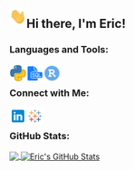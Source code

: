 [<img align="left" alt="Hi" width="30px" src="https://github.com/ericyung1998/ericyung1998/blob/main/Images/waving.gif" />][linkedin]

## Hi there, I'm Eric!

### Languages and Tools:

[<img align="left" alt="Python" width="30px" src="https://github.com/ericyung1998/ericyung1998/blob/main/Images/python.png" />][linkedin]
[<img align="left" alt="SQL" width="30px" src="https://github.com/ericyung1998/ericyung1998/blob/main/Images/sql.png" />][linkedin]
[<img align="left" alt="R" width="30px" src="https://github.com/ericyung1998/ericyung1998/blob/main/Images/r.png" />][linkedin]

<br>

### Connect with Me:
[<img align="left" alt="LinkedIn | ericyung1998" width="30px" src="https://github.com/ericyung1998/ericyung1998/blob/main/Images/linkedin.png" />][linkedin]
[<img align="left" alt="Tableau Public | ericyung1998" width="30px" src="https://github.com/ericyung1998/ericyung1998/blob/main/Images/tableau.png" />][tableau]

[linkedin]: https://www.linkedin.com/in/ericyung1998
[tableau]: https://public.tableau.com/app/profile/ericyung1998

<br>

### GitHub Stats:

<a href="https://github.com/ericyung1998/ericyung1998">
  <img align="center" src="https://github-readme-stats.vercel.app/api/top-langs/?username=ericyung1998&langs_count=3" />
</a>
<a href="https://github.com/ericyung1998/ericyung1998">
  <img align="center" src="https://github-readme-stats.vercel.app/api?username=ericyung1998&show_icons=true&line_height=27&count_private=true" alt="Eric's GitHub Stats" />
</a>
